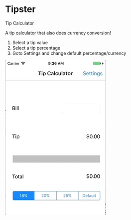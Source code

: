# Tipster
Tip Calculator

A tip calculator that also does currency conversion!

1) Select a tip value
2) Select a tip percentage
3) Goto Settings and change default percentage/currency

![alt text](https://raw.githubusercontent.com/hshercha/Tipster/master/static/Tip_Calculator.gif)
